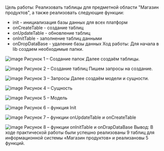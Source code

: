Цель работы: Реализовать таблицы для предметной области "Магазин продуктов", а также реализовать следующие функции:
- init - инициализация базы данных для всех платформ
- onCreateTable - создание таблиц 
- onUpdateTable - обновление таблиц
- onInitTable - заполнение таблиц данными
- onDropDataBase - удаление базы данных
Ход работы:
Для начала в lib создаем необходимые папки.
 
 ![image](https://user-images.githubusercontent.com/98393693/202504979-f44bf22c-1946-4b7d-ba1b-080a3dadbf0d.png)
Рисунок 1 – Создание папок
Далее создаём таблицы.

![image](https://user-images.githubusercontent.com/98393693/202505009-926483ba-b9e5-4139-97e1-522c0ac60fe7.png)
Рисунок 2 – Создание таблиц
Пишем запросы на создание.

![image](https://user-images.githubusercontent.com/98393693/202505058-3da7f194-2d54-4eaf-a578-2ae217e1f841.png)
Рисунок 3 – Запросы
Далее создаём модели и сущности.

![image](https://user-images.githubusercontent.com/98393693/202505082-aa241206-aa29-46c6-8242-243bfaebfcf6.png)
Рисунок 4 – Сущность

![image](https://user-images.githubusercontent.com/98393693/202505221-33336973-b69c-4afe-bfb0-69cec84c8811.png)
Рисунок 5 – Модель

![image](https://user-images.githubusercontent.com/98393693/202505243-e27a3a17-cb67-40e7-bc26-6d351e4a675e.png)
Рисунок 6 – функция Init

![image](https://user-images.githubusercontent.com/98393693/202505280-6f2d260f-34f3-4442-861a-212dbe544262.png)
Рисунок 7 – функции onUpdateTable и onCreateTable

![image](https://user-images.githubusercontent.com/98393693/202505316-6e69b001-f7f0-4061-bb5c-5d87f31b5958.png)
Рисунок 8 – функции onInitTable и onDrapDataBase
Вывод: В ходе практической работы были успешно реализованы 9 таблиц для информационной системы «Магазин продуктов» и реализановы 5 функций.
